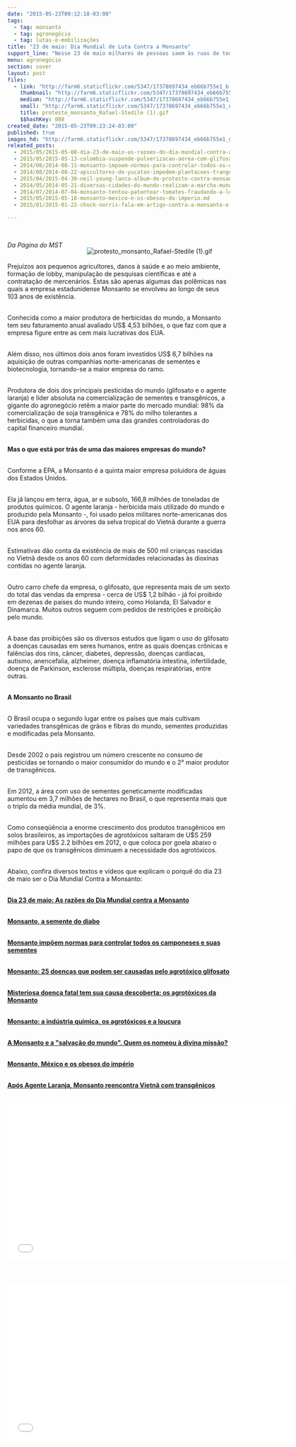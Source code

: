 ```yaml
---
date: "2015-05-23T09:12:18-03:00"
tags:
  - tag: monsanto
  - tag: agronegócio
  - tag: lutas-e-mobilizações
title: "23 de maio: Dia Mundial de Luta Contra a Monsanto"
support_line: "Nesse 23 de maio milhares de pessoas saem às ruas de todo mundo para protestar contra a atuação e práticas da Monsanto.\n"
menu: agronegócio
section: cover
layout: post
files:
  - link: "http://farm6.staticflickr.com/5347/17378697434_eb66b755e1_b.jpg"
    thumbnail: "http://farm6.staticflickr.com/5347/17378697434_eb66b755e1_t.jpg"
    medium: "http://farm6.staticflickr.com/5347/17378697434_eb66b755e1_z.jpg"
    small: "http://farm6.staticflickr.com/5347/17378697434_eb66b755e1_n.jpg"
    title: protesto_monsanto_Rafael-Stedile (1).gif
    $$hashKey: 088
created_date: "2015-05-23T09:23:24-03:00"
published: true
images_hd: "http://farm6.staticflickr.com/5347/17378697434_eb66b755e1_n.jpg"
releated_posts:
  - 2015/05/2015-05-08-dia-23-de-maio-as-razoes-do-dia-mundial-contra-a-monsanto.md
  - 2015/05/2015-05-13-colombia-suspende-pulverizacao-aerea-com-glifosato.md
  - 2014/08/2014-08-11-monsanto-impoem-normas-para-controlar-todos-os-camponeses-e-suas-sementes.md
  - 2014/08/2014-08-22-apicultores-de-yucatan-impedem-plantacoes-trangenicas-da-monsanto.md
  - 2015/04/2015-04-30-neil-young-lanca-album-de-protesto-contra-monsanto.md
  - 2014/05/2014-05-21-diversas-cidades-do-mundo-realizam-a-marcha-mundial-contra-a-monsanto.md
  - 2014/07/2014-07-04-monsanto-tentou-patentear-tomates-fraudando-a-lei-de-patentes.md
  - 2015/05/2015-05-18-monsanto-mexico-e-os-obesos-do-imperio.md
  - 2015/01/2015-01-22-chuck-norris-fala-em-artigo-contra-a-monsanto-e-os-danos-que-a-empresa-causa-a-saude-global.md

---
```

<p>&nbsp;</p>

<figure class="image" style="float:right"><img alt="protesto_monsanto_Rafael-Stedile (1).gif" src="http://farm6.staticflickr.com/5347/17378697434_eb66b755e1_b.jpg" />
<figcaption></figcaption>
</figure>

<p><em>Da P&aacute;gina do MST</em></p>

<p><br />
Preju&iacute;zos aos pequenos agricultores, danos &agrave; sa&uacute;de e ao meio ambiente, forma&ccedil;&atilde;o de lobby, manipula&ccedil;&atilde;o de pesquisas cient&iacute;ficas e at&eacute; a contrata&ccedil;&atilde;o de mercen&aacute;rios. Estas s&atilde;o apenas algumas das pol&ecirc;micas nas quais a empresa estadunidense Monsanto se envolveu ao longo de seus 103 anos de exist&ecirc;ncia.</p>

<p><br />
Conhecida como a maior produtora de herbicidas do mundo, a Monsanto tem seu faturamento anual avaliado US$ 4,53 bilh&otilde;es, o que faz com que a empresa figure entre as cem mais lucrativas dos EUA.&nbsp;</p>

<p><br />
Al&eacute;m disso, nos &uacute;ltimos dois anos foram investidos US$ 6,7 bilh&otilde;es na aquisi&ccedil;&atilde;o de outras companhias norte-americanas de sementes e biotecnologia, tornando-se a maior empresa do ramo.&nbsp;</p>

<p><br />
Produtora de dois dos principais pesticidas do mundo (glifosato e o agente laranja) e l&iacute;der absoluta na comercializa&ccedil;&atilde;o de sementes e transg&ecirc;nicos, a gigante do agroneg&oacute;cio ret&ecirc;m a maior parte do mercado mundial: 98% da comercializa&ccedil;&atilde;o de soja transg&ecirc;nica e 78% do milho tolerantes a herbicidas, o que a torna tamb&eacute;m uma das grandes controladoras do capital financeiro mundial.&nbsp;</p>

<p><br />
<strong>Mas o que est&aacute; por tr&aacute;s de uma das maiores empresas do mundo?</strong></p>

<p><br />
Conforme a EPA, a Monsanto &eacute; a quinta maior empresa poluidora de &aacute;guas dos Estados Unidos.&nbsp;</p>

<p><br />
Ela j&aacute; lan&ccedil;ou em terra, &aacute;gua, ar e subsolo, 166,8 milh&otilde;es de toneladas de produtos qu&iacute;micos. O agente laranja - herbicida mais utilizado do mundo e produzido pela Monsanto -, foi usado pelos militares norte-americanas dos EUA para desfolhar as &aacute;rvores da selva tropical do Vietn&atilde; durante a guerra nos anos 60.</p>

<p><br />
Estimativas d&atilde;o conta da exist&ecirc;ncia de mais de 500 mil crian&ccedil;as nascidas no Vietn&atilde; desde os anos 60 com deformidades relacionadas &agrave;s dioxinas contidas no agente laranja.</p>

<p><br />
Outro carro chefe da empresa, o glifosato, que representa mais de um sexto do total das vendas da empresa - cerca de US$ 1,2 bilh&atilde;o - j&aacute; foi proibido em dezenas de pa&iacute;ses do mundo inteiro, como Holanda, El Salvador e Dinamarca. Muitos outros seguem com pedidos de restri&ccedil;&otilde;es e proibi&ccedil;&atilde;o pelo mundo.&nbsp;</p>

<p><br />
A base das proibi&ccedil;&otilde;es s&atilde;o os diversos estudos que ligam o uso do glifosato a doen&ccedil;as causadas em seres humanos, entre as quais doen&ccedil;as cr&ocirc;nicas e fal&ecirc;ncias dos rins, c&acirc;ncer, diabetes, depress&atilde;o, doen&ccedil;as card&iacute;acas, autismo, anencefalia, alzheimer, doen&ccedil;a inflamat&oacute;ria intestina, infertilidade, doen&ccedil;a de Parkinson, esclerose m&uacute;ltipla, doen&ccedil;as respirat&oacute;rias, entre outras.&nbsp;</p>

<p><br />
<strong>A Monsanto no Brasil</strong></p>

<p><br />
O Brasil ocupa o segundo lugar entre os pa&iacute;ses que mais cultivam variedades transg&ecirc;nicas de gr&atilde;os e fibras do mundo, sementes produzidas e modificadas pela Monsanto.</p>

<p><br />
Desde 2002 o pa&iacute;s registrou um n&uacute;mero crescente no consumo de pesticidas se tornando o maior consumidor do mundo e o 2&deg; maior produtor de transg&ecirc;nicos.</p>

<p><br />
Em 2012, a &aacute;rea com uso de sementes geneticamente modificadas aumentou em 3,7 milh&otilde;es de hectares no Brasil, o que representa mais que o triplo da m&eacute;dia mundial, de 3%.</p>

<p><br />
Como conseq&uuml;&ecirc;ncia a enorme crescimento dos produtos transg&ecirc;nicos em solos brasileiros, as importa&ccedil;&otilde;es de agrot&oacute;xicos saltaram de U$S 259 milh&otilde;es para U$S 2.2 bilh&otilde;es em 2012, o que coloca por goela abaixo o papo de que os transg&ecirc;nicos diminuem a necessidade dos agrot&oacute;xicos.</p>

<p><br />
Abaixo, confira diversos textos e v&iacute;deos que explicam o porqu&ecirc; do dia 23 de maio ser o Dia Mundial Contra a Monsanto:</p>

<p><br />
<strong><a href="http://www.mst.org.br/2015/05/08/dia-23-de-maio-as-razoes-do-dia-mundial-contra-a-monsanto.html" target="_blank">Dia 23 de maio: As raz&otilde;es do Dia Mundial contra a Monsanto</a></strong></p>

<p><br />
<strong><a href="http://www.mst.org.br/2014/05/30/monsanto-a-semente-do-diabo.html" target="_blank">Monsanto, a semente do diabo</a></strong></p>

<p><br />
<strong><a href="http://www.mst.org.br/2014/08/11/monsanto-impoem-normas-para-controlar-todos-os-camponeses-e-suas-sementes.html" target="_blank">Monsanto imp&otilde;em normas para controlar todos os camponeses e suas sementes</a></strong></p>

<p><br />
<strong><a href="http://www.mst.org.br/2015/02/18/monsanto-25-doencas-que-podem-ser-causadas-pelo-agrotoxico-glifosato.html" target="_blank">Monsanto: 25 doen&ccedil;as que podem ser causadas pelo agrot&oacute;xico glifosato</a></strong></p>

<p><br />
<strong><a href="http://www.mst.org.br/2014/08/14/misteriosa-doenca-fatal-tem-sua-causa-descoberta-os-agrotoxicos-da-monsanto.html" target="_blank">Misteriosa doen&ccedil;a fatal tem sua causa descoberta: os agrot&oacute;xicos da Monsanto</a></strong></p>

<p><br />
<strong><a href="http://www.mst.org.br/2014/02/19/monsanto-a-industria-quimica-os-agrotoxicos-e-a-loucura.html" target="_blank">Monsanto: a ind&uacute;stria qu&iacute;mica, os agrot&oacute;xicos e a loucura</a></strong></p>

<p><br />
<strong><a href="http://www.mst.org.br/2014/05/12/a-monsanto-e-a-salvacao-do-mundo-quem-os-nomeou-a-divina-missao.html" target="_blank">A Monsanto e a &quot;salva&ccedil;&atilde;o do mundo&quot;. Quem os nomeou &agrave; divina miss&atilde;o?</a></strong></p>

<p><br />
<strong><a href="http://www.mst.org.br/2015/05/18/monsanto-mexico-e-os-obesos-do-imperio.html" target="_blank">Monsanto, M&eacute;xico e os obesos do imp&eacute;rio</a></strong></p>

<p><br />
<strong><a href="http://www.mst.org.br/2014/12/11/apos-agente-laranja-monsanto-reencontra-vietna-com-transgenicos.html" target="_blank">Ap&oacute;s Agente Laranja, Monsanto reencontra Vietn&atilde; com transg&ecirc;nicos</a></strong><br />
&nbsp;</p>

<p><iframe allowfullscreen="" frameborder="0" height="360" src="//www.youtube.com/embed/y6leaqoN6Ys" width="640"></iframe></p>

<p>&nbsp;</p>

<p><iframe allowfullscreen="" frameborder="0" height="360" src="//www.youtube.com/embed/HWC5w1j0wtY" width="640"></iframe></p>

<p>&nbsp;</p>

<p>&nbsp;</p>

